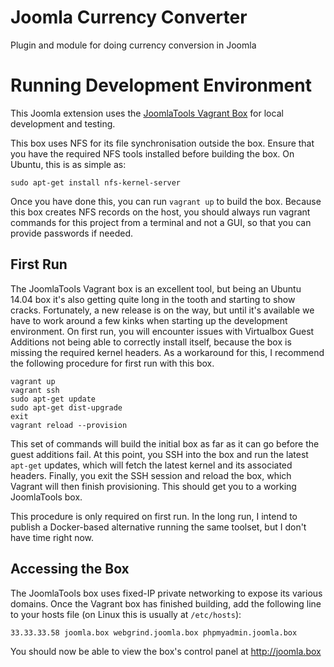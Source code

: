# Joomla Currency Converter

Plugin and module for doing currency conversion in Joomla

# Running Development Environment

This Joomla extension uses the [JoomlaTools Vagrant Box](https://www.joomlatools.com/developer/tools/vagrant/) for local development and testing.

This box uses NFS for its file synchronisation outside the box. Ensure that you 
have the required NFS tools installed before building the box. On Ubuntu, this 
is as simple as:

`sudo apt-get install nfs-kernel-server`

Once you have done this, you can run `vagrant up` to build the box. Because this 
box creates NFS records on the host, you should always run vagrant commands for this 
project from a terminal and not a GUI, so that you can provide passwords if needed.

## First Run

The JoomlaTools Vagrant box is an excellent tool, but being an Ubuntu 14.04 box it's 
also getting quite long in the tooth and starting to show cracks. Fortunately, a 
new release is on the way, but until it's available we have to work around a few
kinks when starting up the development environment. On first run, you 
will encounter issues with Virtualbox Guest Additions not being able to correctly 
install itself, because the box is missing the required kernel headers. As a
workaround for this, I recommend the following procedure for first run with this
box.

```
vagrant up  
vagrant ssh  
sudo apt-get update  
sudo apt-get dist-upgrade  
exit  
vagrant reload --provision
```
This set of commands will build the initial box as far as it can go before the guest
additions fail. At this point, you SSH into the box and run the latest `apt-get`
updates, which will fetch the latest kernel and its associated headers. Finally,
you exit the SSH session and reload the box, which Vagrant will then finish
provisioning. This should get you to a working JoomlaTools box. 

This procedure is only required on first run. In the long run, I intend to publish
a Docker-based alternative running the same toolset, but I don't have time right now.

## Accessing the Box

The JoomlaTools box uses fixed-IP private networking to expose its various domains. 
Once the Vagrant box has finished building, add the following line to your hosts 
file (on Linux this is usually at `/etc/hosts`):

`33.33.33.58 joomla.box webgrind.joomla.box phpmyadmin.joomla.box`

You should now be able to view the box's control panel at http://joomla.box